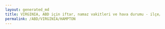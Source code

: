 ```yaml
---
layout: generated_md
title: VIRGINIA, ABD için iftar, namaz vakitleri ve hava durumu - ilçe/eyalet seç
permalink: /ABD/VIRGINIA/HAMPTON
---
```


<script type="text/javascript">
  var country = ABD;
  var city = VIRGINIA;
  var state = HAMPTON;
  var lat = 72;
  var lon = 21;
</script>
